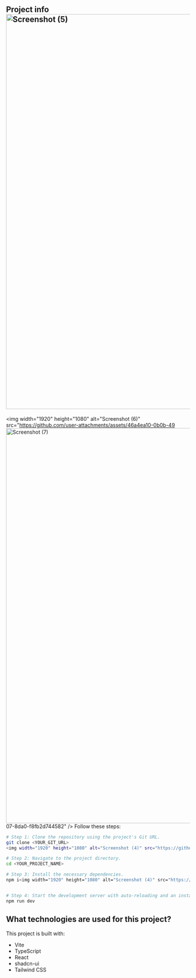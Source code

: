 
## Project info<img width="1920" height="1080" alt="Screenshot (5)" src="https://github.com/user-attachments/assets/95e4732f-a0ef-42de-bd56-4e2f9c7bb36c" />


<img width="1920" height="1080" alt="Screenshot (6)" src="https://github.com/user-attachments/assets/46a4ea10-0b0b-49<img width="1920" height="1080" alt="Screenshot (7)" src="https://github.com/user-attachments/assets/922aafd4-234e-4c68-8999-f383d699f8a4" />
07-8da0-f8fb2d744582" />
Follow these steps:

```sh
# Step 1: Clone the repository using the project's Git URL.
git clone <YOUR_GIT_URL>
<img width="1920" height="1080" alt="Screenshot (4)" src="https://github.com/user-attachments/assets/e1c20b1b-a9d0-4e51-9574-eb62c98a4f8c" />

# Step 2: Navigate to the project directory.
cd <YOUR_PROJECT_NAME>

# Step 3: Install the necessary dependencies.
npm i<img width="1920" height="1080" alt="Screenshot (4)" src="https://github.com/user-attachments/assets/eda58c9f-d079-4031-a289-0af8e6db804c" />


# Step 4: Start the development server with auto-reloading and an instant preview.
npm run dev
```

## What technologies are used for this project?

This project is built with:

- Vite    
- TypeScript
- React
- shadcn-ui
- Tailwind CSS



